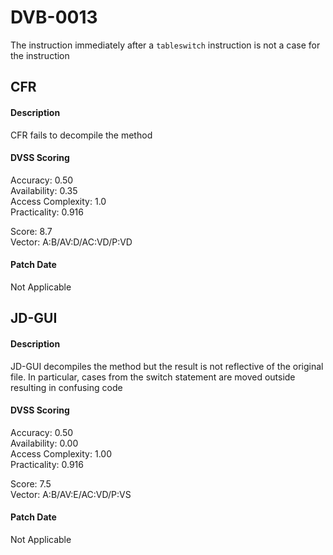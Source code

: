 # DVB-0013
The instruction immediately after a `tableswitch` instruction is not a case for the instruction

##  CFR
#### Description
CFR fails to decompile the method

#### DVSS Scoring
Accuracy: 0.50  
Availability: 0.35  
Access Complexity: 1.0  
Practicality: 0.916  

Score: 8.7  
Vector: A:B/AV:D/AC:VD/P:VD

#### Patch Date
Not Applicable

##  JD-GUI
#### Description
JD-GUI decompiles the method but the result is not reflective of the original file. In particular, cases from the switch statement are moved outside resulting in confusing code

#### DVSS Scoring
Accuracy: 0.50  
Availability: 0.00  
Access Complexity: 1.00  
Practicality: 0.916  
  
Score: 7.5  
Vector: A:B/AV:E/AC:VD/P:VS  

#### Patch Date
Not Applicable